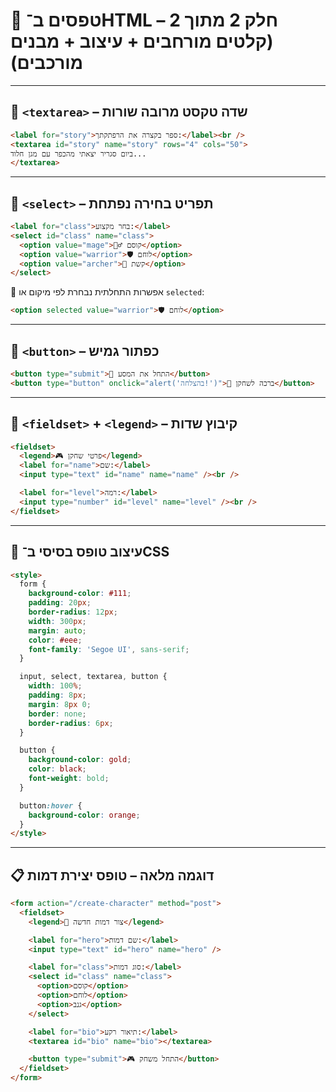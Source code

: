 # 🧾 טפסים ב־HTML – חלק 2 מתוך 2 (קלטים מורחבים + עיצוב + מבנים מורכבים)

---

## 📝 `<textarea>` – שדה טקסט מרובה שורות

```html
<label for="story">ספר בקצרה את הרפתקתך:</label><br />
<textarea id="story" name="story" rows="4" cols="50">
ביום סגריר יצאתי מהכפר עם מגן חלוד...
</textarea>
````

---

## 🔽 `<select>` – תפריט בחירה נפתחת

```html
<label for="class">בחר מקצוע:</label>
<select id="class" name="class">
  <option value="mage">🧙‍♂️ קוסם</option>
  <option value="warrior">🛡️ לוחם</option>
  <option value="archer">🏹 קשת</option>
</select>
```

🔸 אפשרות התחלתית נבחרת לפי מיקום או `selected`:

```html
<option selected value="warrior">🛡️ לוחם</option>
```

---

## 🎯 `<button>` – כפתור גמיש

```html
<button type="submit">🚀 התחל את המסע</button>
<button type="button" onclick="alert('בהצלחה!')">🎉 ברכה לשחקן</button>
```

---

## 🧩 `<fieldset>` + `<legend>` – קיבוץ שדות

```html
<fieldset>
  <legend>🎮 פרטי שחקן</legend>
  <label for="name">שם:</label>
  <input type="text" id="name" name="name" /><br />

  <label for="level">רמה:</label>
  <input type="number" id="level" name="level" /><br />
</fieldset>
```

---

## 🎨 עיצוב טופס בסיסי ב־CSS

```html
<style>
  form {
    background-color: #111;
    padding: 20px;
    border-radius: 12px;
    width: 300px;
    margin: auto;
    color: #eee;
    font-family: 'Segoe UI', sans-serif;
  }

  input, select, textarea, button {
    width: 100%;
    padding: 8px;
    margin: 8px 0;
    border: none;
    border-radius: 6px;
  }

  button {
    background-color: gold;
    color: black;
    font-weight: bold;
  }

  button:hover {
    background-color: orange;
  }
</style>
```

---

## 📋 דוגמה מלאה – טופס יצירת דמות

```html
<form action="/create-character" method="post">
  <fieldset>
    <legend>🧝 צור דמות חדשה</legend>

    <label for="hero">שם דמות:</label>
    <input type="text" id="hero" name="hero" />

    <label for="class">סוג דמות:</label>
    <select id="class" name="class">
      <option>קוסם</option>
      <option>לוחם</option>
      <option>גנב</option>
    </select>

    <label for="bio">תיאור רקע:</label>
    <textarea id="bio" name="bio"></textarea>

    <button type="submit">🎮 התחל משחק</button>
  </fieldset>
</form>
```

